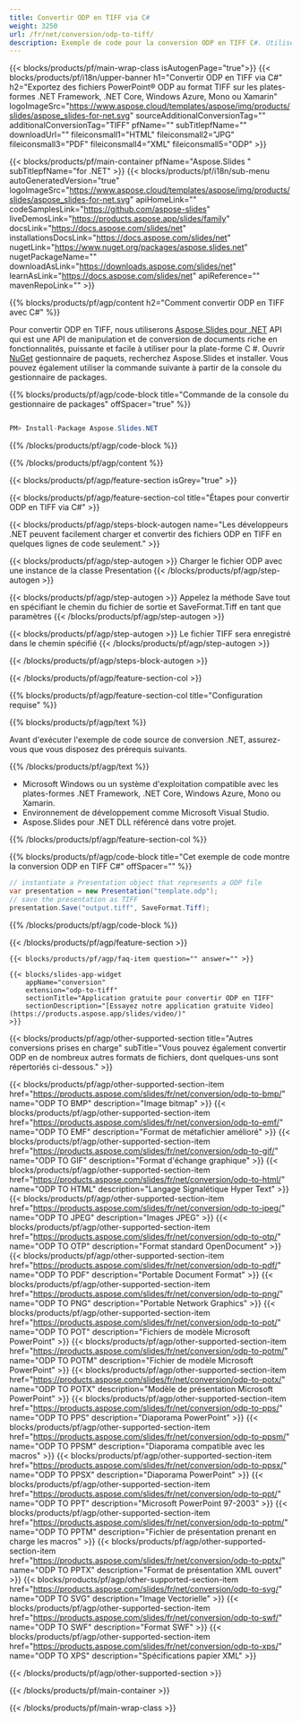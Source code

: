 ```yaml
---
title: Convertir ODP en TIFF via C#
weight: 3250
url: /fr/net/conversion/odp-to-tiff/ 
description: Exemple de code pour la conversion ODP en TIFF C#. Utilisez le code d'exemple d'API pour la conversion de fichiers ODP par lots en TIFF dans VB.NET, Asp.NET ou toute application basée sur .NET.
---
```


{{< blocks/products/pf/main-wrap-class isAutogenPage="true">}}
{{< blocks/products/pf/i18n/upper-banner h1="Convertir ODP en TIFF via C#" h2="Exportez des fichiers PowerPoint® ODP au format TIFF sur les plates-formes .NET Framework, .NET Core, Windows Azure, Mono ou Xamarin" logoImageSrc="https://www.aspose.cloud/templates/aspose/img/products/slides/aspose_slides-for-net.svg" sourceAdditionalConversionTag="" additionalConversionTag="TIFF" pfName="" subTitlepfName="" downloadUrl="" fileiconsmall1="HTML" fileiconsmall2="JPG" fileiconsmall3="PDF" fileiconsmall4="XML" fileiconsmall5="ODP" >}}

{{< blocks/products/pf/main-container pfName="Aspose.Slides " subTitlepfName="for .NET" >}}
{{< blocks/products/pf/i18n/sub-menu autoGeneratedVersion="true" logoImageSrc="https://www.aspose.cloud/templates/aspose/img/products/slides/aspose_slides-for-net.svg" apiHomeLink="" codeSamplesLink="https://github.com/aspose-slides" liveDemosLink="https://products.aspose.app/slides/family" docsLink="https://docs.aspose.com/slides/net" installationsDocsLink="https://docs.aspose.com/slides/net" nugetLink="https://www.nuget.org/packages/aspose.slides.net" nugetPackageName="" downloadAsLink="https://downloads.aspose.com/slides/net" learnAsLink="https://docs.aspose.com/slides/net" apiReference="" mavenRepoLink="" >}}

{{% blocks/products/pf/agp/content h2="Comment convertir ODP en TIFF avec C#" %}}

 Pour convertir ODP en TIFF, nous utiliserons
 [Aspose.Slides pour .NET](https://products.aspose.com/slides/fr/net)
 API qui est une API de manipulation et de conversion de documents riche en fonctionnalités, puissante et facile à utiliser pour la plate-forme C #. Ouvrir
 [NuGet](https://www.nuget.org/packages/aspose.slides.net)
 gestionnaire de paquets, recherchez
 Aspose.Slides
 et installer. Vous pouvez également utiliser la commande suivante à partir de la console du gestionnaire de packages.

{{% blocks/products/pf/agp/code-block title="Commande de la console du gestionnaire de packages" offSpacer="true" %}}

```cs

PM> Install-Package Aspose.Slides.NET

```

{{% /blocks/products/pf/agp/code-block %}}

{{% /blocks/products/pf/agp/content %}}

{{< blocks/products/pf/agp/feature-section isGrey="true" >}}


{{< blocks/products/pf/agp/feature-section-col title="Étapes pour convertir ODP en TIFF via C#" >}}

{{< blocks/products/pf/agp/steps-block-autogen name="Les développeurs .NET peuvent facilement charger et convertir des fichiers ODP en TIFF en quelques lignes de code seulement." >}}

{{< blocks/products/pf/agp/step-autogen >}}
Charger le fichier ODP avec une instance de la classe Presentation
{{< /blocks/products/pf/agp/step-autogen >}}

{{< blocks/products/pf/agp/step-autogen >}}
Appelez la méthode Save tout en spécifiant le chemin du fichier de sortie et SaveFormat.Tiff en tant que paramètres
{{< /blocks/products/pf/agp/step-autogen >}}

{{< blocks/products/pf/agp/step-autogen >}}
Le fichier TIFF sera enregistré dans le chemin spécifié
{{< /blocks/products/pf/agp/step-autogen >}}

{{< /blocks/products/pf/agp/steps-block-autogen >}}

{{< /blocks/products/pf/agp/feature-section-col >}}

{{% blocks/products/pf/agp/feature-section-col title="Configuration requise" %}}

{{% blocks/products/pf/agp/text %}}

 Avant d'exécuter l'exemple de code source de conversion .NET, assurez-vous que vous disposez des prérequis suivants.

{{% /blocks/products/pf/agp/text %}}

- Microsoft Windows ou un système d'exploitation compatible avec les plates-formes .NET Framework, .NET Core, Windows Azure, Mono ou Xamarin.
- Environnement de développement comme Microsoft Visual Studio.
- Aspose.Slides pour .NET DLL référencé dans votre projet.

{{% /blocks/products/pf/agp/feature-section-col %}}

{{% blocks/products/pf/agp/code-block title="Cet exemple de code montre la conversion ODP en TIFF C#" offSpacer="" %}}

```cs
// instantiate a Presentation object that represents a ODP file
var presentation = new Presentation("template.odp");
// save the presentation as TIFF
presentation.Save("output.tiff", SaveFormat.Tiff); 

```

{{% /blocks/products/pf/agp/code-block %}}

{{< /blocks/products/pf/agp/feature-section >}}

    {{< blocks/products/pf/agp/faq-item question="" answer="" >}}
 

<!-- aboutfile Starts -->

<!-- aboutfile Ends -->

    {{< blocks/slides-app-widget 
        appName="conversion"
        extension="odp-to-tiff"
        sectionTitle="Application gratuite pour convertir ODP en TIFF" 
        sectionDescription="[Essayez notre application gratuite Video](https://products.aspose.app/slides/video/)" 
    >}}
    
{{< blocks/products/pf/agp/other-supported-section title="Autres conversions prises en charge" subTitle="Vous pouvez également convertir ODP en de nombreux autres formats de fichiers, dont quelques-uns sont répertoriés ci-dessous." >}}

{{< blocks/products/pf/agp/other-supported-section-item href="https://products.aspose.com/slides/fr/net/conversion/odp-to-bmp/" name="ODP TO BMP" description="Image bitmap" >}}
{{< blocks/products/pf/agp/other-supported-section-item href="https://products.aspose.com/slides/fr/net/conversion/odp-to-emf/" name="ODP TO EMF" description="Format de métafichier amélioré" >}}
{{< blocks/products/pf/agp/other-supported-section-item href="https://products.aspose.com/slides/fr/net/conversion/odp-to-gif/" name="ODP TO GIF" description="Format d'échange graphique" >}}
{{< blocks/products/pf/agp/other-supported-section-item href="https://products.aspose.com/slides/fr/net/conversion/odp-to-html/" name="ODP TO HTML" description="Langage Signalétique Hyper Text" >}}
{{< blocks/products/pf/agp/other-supported-section-item href="https://products.aspose.com/slides/fr/net/conversion/odp-to-jpeg/" name="ODP TO JPEG" description="Images JPEG" >}}
{{< blocks/products/pf/agp/other-supported-section-item href="https://products.aspose.com/slides/fr/net/conversion/odp-to-otp/" name="ODP TO OTP" description="Format standard OpenDocument" >}}
{{< blocks/products/pf/agp/other-supported-section-item href="https://products.aspose.com/slides/fr/net/conversion/odp-to-pdf/" name="ODP TO PDF" description="Portable Document Format" >}}
{{< blocks/products/pf/agp/other-supported-section-item href="https://products.aspose.com/slides/fr/net/conversion/odp-to-png/" name="ODP TO PNG" description="Portable Network Graphics" >}}
{{< blocks/products/pf/agp/other-supported-section-item href="https://products.aspose.com/slides/fr/net/conversion/odp-to-pot/" name="ODP TO POT" description="Fichiers de modèle Microsoft PowerPoint" >}}
{{< blocks/products/pf/agp/other-supported-section-item href="https://products.aspose.com/slides/fr/net/conversion/odp-to-potm/" name="ODP TO POTM" description="Fichier de modèle Microsoft PowerPoint" >}}
{{< blocks/products/pf/agp/other-supported-section-item href="https://products.aspose.com/slides/fr/net/conversion/odp-to-potx/" name="ODP TO POTX" description="Modèle de présentation Microsoft PowerPoint" >}}
{{< blocks/products/pf/agp/other-supported-section-item href="https://products.aspose.com/slides/fr/net/conversion/odp-to-pps/" name="ODP TO PPS" description="Diaporama PowerPoint" >}}
{{< blocks/products/pf/agp/other-supported-section-item href="https://products.aspose.com/slides/fr/net/conversion/odp-to-ppsm/" name="ODP TO PPSM" description="Diaporama compatible avec les macros" >}}
{{< blocks/products/pf/agp/other-supported-section-item href="https://products.aspose.com/slides/fr/net/conversion/odp-to-ppsx/" name="ODP TO PPSX" description="Diaporama PowerPoint" >}}
{{< blocks/products/pf/agp/other-supported-section-item href="https://products.aspose.com/slides/fr/net/conversion/odp-to-ppt/" name="ODP TO PPT" description="Microsoft PowerPoint 97-2003" >}}
{{< blocks/products/pf/agp/other-supported-section-item href="https://products.aspose.com/slides/fr/net/conversion/odp-to-pptm/" name="ODP TO PPTM" description="Fichier de présentation prenant en charge les macros" >}}
{{< blocks/products/pf/agp/other-supported-section-item href="https://products.aspose.com/slides/fr/net/conversion/odp-to-pptx/" name="ODP TO PPTX" description="Format de présentation XML ouvert" >}}
{{< blocks/products/pf/agp/other-supported-section-item href="https://products.aspose.com/slides/fr/net/conversion/odp-to-svg/" name="ODP TO SVG" description="Image Vectorielle" >}}
{{< blocks/products/pf/agp/other-supported-section-item href="https://products.aspose.com/slides/fr/net/conversion/odp-to-swf/" name="ODP TO SWF" description="Format SWF" >}}
{{< blocks/products/pf/agp/other-supported-section-item href="https://products.aspose.com/slides/fr/net/conversion/odp-to-xps/" name="ODP TO XPS" description="Spécifications papier XML" >}}

{{< /blocks/products/pf/agp/other-supported-section >}}

{{< /blocks/products/pf/main-container >}}
    
{{< /blocks/products/pf/main-wrap-class >}}